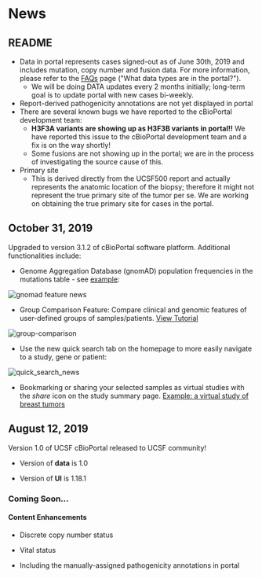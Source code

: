 
# News

## README

* Data in portal represents cases signed-out as of June 30th, 2019 and includes mutation, copy number and fusion data. For more information, please refer to the [FAQs](https://cbioportal.ucsf.edu/cbioportal/faq) page ("What data types are in the portal?"). 
  * We will be doing DATA updates every 2 months initially; long-term goal is to update portal with new cases bi-weekly.
* Report-derived pathogenicity annotations are not yet displayed in portal 
* There are several known bugs we have reported to the cBioPortal development team:
  * **H3F3A variants are showing up as H3F3B variants in portal!!** We have reported this issue to the cBioPortal development team and a fix is on the way shortly!
  * Some fusions are not showing up in the portal; we are in the process of investigating the source cause of this.
* Primary site
  * This is derived directly from the UCSF500 report and actually represents the anatomic location of the biopsy; therefore it might not represent the true primary site of the tumor per se. We are working on obtaining the true primary site for cases in the portal.
  
## October 31, 2019
Upgraded to version 3.1.2 of cBioPortal software platform. Additional functionalities include:
* Genome Aggregation Database (gnomAD) population frequencies in the mutations table - see [example](http://bit.ly/2ISHgiu):

 ![gnomad feature news](https://user-images.githubusercontent.com/1334004/59794400-e07c9c00-92a6-11e9-97ea-a79bfc8f3885.gif)

* Group Comparison Feature: Compare clinical and genomic features of user-defined groups of samples/patients. [View Tutorial](https://www.cbioportal.org/tutorials#group-comparison)

![group-comparison](https://user-images.githubusercontent.com/840895/59052073-40f9eb00-885c-11e9-9ddb-6d036533e5f5.png)

* Use the new quick search tab on the homepage to more easily navigate to a study, gene or patient:

 ![quick_search_news](https://user-images.githubusercontent.com/1334004/55113078-8f4c7a00-50b4-11e9-9d95-e9a6e1dcda52.gif)

* Bookmarking or sharing your selected samples as virtual studies with the _share_ icon on the study summary page. [Example: a virtual study of breast tumors](https://www.cbioportal.org/study?id=5a12fd57498eb8b3d5605cd4)

## August 12, 2019
Version 1.0 of UCSF cBioPortal released to UCSF community!

*  Version of **data** is 1.0

* Version of **UI** is 1.18.1

### Coming Soon…

#### Content Enhancements

* Discrete copy number status

* Vital status

* Including the manually-assigned pathogenicity annotations in portal


